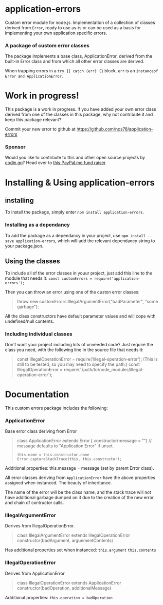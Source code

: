 # application-errors
Custom error module for node.js. Implementation of a collection of classes
derived from `Error`, ready to use as-is or can be used as a basis for
implementing your own application specific errors.

### A package of custom error classes
The package implements a base class, ApplicationError, derived from the built-in
Error class and from which all other error classes are derived.

When trapping errors in a `try {} catch (err) {}` block, `err` is an `instanceof Error and
ApplicationError`.



# Work in progress!
This package is a work in progress. If you have added your own error class
derived from one of the classes in this package, why not contribute it and keep
this package relevant?

Commit your new error to github at https://github.com/nos78/application-errors

### Sponsor
Would you like to contribute to this and other open source projects by [codin.gq](https://codin.gq)? Head over to [this PayPal.me fund raiser](https://paypal.me/mrdatafund)



# Installing & Using application-errors

## installing
To install the package, simply enter `npm install application-errors`.

### Installing as a dependancy
To add the package as a dependancy in your project, use
`npm install --save application-errors`, which will add the relevant
dependancy string to your package.json.

## Using the classes
To include all of the error classes in youur project, just add this line to the
module that needs it:
`const customErrors = require('application-errors');`

Then you can throw an error using one of the custon error classes:
> throw new customErrors.IllegalArgumentError("badParameter", "some garbage");

All the class constructors have default parameter values and will cope with
undefined/null contents.

### Including individual classes
Don't want your project including lots of unneeded code? Just require the class
you need, with the following line in the source file that needs it:
> const IllegalOperationError = require('illegal-operation-error');
(This is still to be tested, so you may need to specify the path:)
> const IllegalOperationError = require('./path/to/node_modules/illegal-operation-error');


# Documentation
This custom errors package includes the following:

### ApplicationError
Base error class deriving from Error
> class ApplicationError extends Error {
>     constructor(message = "")
>     // message defaults to "Application Error" if unset.
>
>     this.name = this.constructor.name
>     Error.captureStackTrace(this, this.constructor);
>

Additional properties:
this.message = message (set by parent Error class).

All error classes deriving from `ApplicationError` have the above properties
assigned when instanced. The beauty of inheritance.

The name of the error will be the class name, and the stack trace will not
have additional garbage dumped on it due to the creation of the new error and
chain of contructor calls.

### IllegalArgumentError
Derives from IllegalOperationError.

> class IllegalArgumentError extends IllegalOperationError
>     constructor(badArgument, arguementContents)

Has additional properties set when instanced:
`this.argument`
`this.contents`

### IllegalOperationError
Derives from ApplicationError

> class IllegalOperationError extends ApplicationError
>     constructor(badOperation, additionalMessage)

Additional properties:
`this.operation = badOperation`
